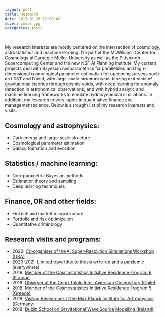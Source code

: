 ```yaml
---
layout: post
title: Research
date: 2017-03-26 12:00:00
cover: cover.jpg
categories: posts
---
```


<br>
My research interests are mostly centered on the intersection of cosmology, astrostatistics and machine learning. I’m part of the McWilliams Center for Cosmology at Carnegie Mellon University as well as the Pittsburgh Supercomputing Center and the new NSF AI Planning Institute. My current projects deal with Bayesian nonparametrics for parallelized and high-dimensional cosmological parameter estimation for upcoming surveys such as LSST and Euclid, with large-scale structure weak lensing and tests of gravitational theories through cosmic voids, with deep learning for anomaly detection in astronomical observations, and with hybrid analytic and machine learning frameworks to emulate hydrodynamical simulations. In addition, my research covers topics in quantitative finance and management science. Below is a (rough) list of my research interests and visits:

## Cosmology and astrophysics:

* Dark energy and large-scale structure
* Cosmological parameter estimation
* Galaxy formation and evolution

## Statistics / machine learning:

* Non-parametric Bayesian methods
* Estimation theory and sampling
* Deep learning techniques

## Finance, OR and other fields:

* FinTech and market microstructure
* Portfolio and risk optimization
* Quantitative criminology


## Research visits and programs:

* 2022: [Co-organiser of the AI Super-Resolution Simulations Workshop (USA)](https://events.mcs.cmu.edu/aisrs22/)
* 2020-2021: Limited travel due to thesis write-up and a pandemic (everywhere)
* 2019: [Member of the Cosmostatistics Initiative Residence Program 6 (France)](https://cosmostatistics-initiative.org/residence-programs/crp6/)
* 2018: [Observer at the Cerro Tololo Inter-American Observatory (Chile)](http://www.ctio.noao.edu/noao)
* 2018: [Member of the Cosmostatistics Initiative Residence Program 5 (Greece)](https://cosmostatistics-initiative.org/residence-programs/coin-residence-program-5-chania-greece/)
* 2018: [Visiting Researcher at the Max Planck Institute for Astrophysics (Germany)](https://www.mpa-garching.mpg.de)
* 2018: [Dublin School on Gravitational Wave Source Modelling (Ireland)](https://maths.ucd.ie/dsgwsm)

<br>
